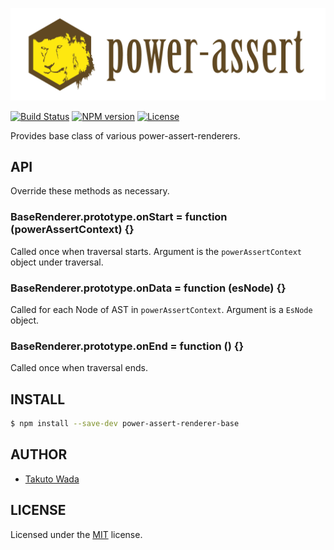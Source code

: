 [![power-assert][power-assert-banner]][power-assert-url]

[![Build Status][travis-image]][travis-url]
[![NPM version][npm-image]][npm-url]
[![License][license-image]][license-url]


Provides base class of various power-assert-renderers.


API
---------------------------------------

Override these methods as necessary.

### BaseRenderer.prototype.onStart = function (powerAssertContext) {}

Called once when traversal starts. Argument is the `powerAssertContext` object under traversal.

### BaseRenderer.prototype.onData = function (esNode) {}

Called for each Node of AST in `powerAssertContext`. Argument is a `EsNode` object.

### BaseRenderer.prototype.onEnd = function () {}

Called once when traversal ends.


INSTALL
---------------------------------------

```sh
$ npm install --save-dev power-assert-renderer-base
```


AUTHOR
---------------------------------------
* [Takuto Wada](https://github.com/twada)


LICENSE
---------------------------------------
Licensed under the [MIT](https://github.com/twada/power-assert-runtime/blob/master/LICENSE) license.


[power-assert-url]: https://github.com/power-assert-js/power-assert
[power-assert-banner]: https://raw.githubusercontent.com/power-assert-js/power-assert-js-logo/master/banner/banner-official-fullcolor.png

[travis-url]: https://travis-ci.org/twada/power-assert-runtime
[travis-image]: https://secure.travis-ci.org/twada/power-assert-runtime.svg?branch=master

[npm-url]: https://npmjs.org/package/power-assert-renderer-base
[npm-image]: https://badge.fury.io/js/power-assert-renderer-base.svg

[license-url]: http://twada.mit-license.org/
[license-image]: https://img.shields.io/badge/license-MIT-brightgreen.svg

